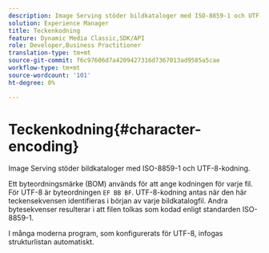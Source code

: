 ```yaml
---
description: Image Serving stöder bildkataloger med ISO-8859-1 och UTF-8-kodning.
solution: Experience Manager
title: Teckenkodning
feature: Dynamic Media Classic,SDK/API
role: Developer,Business Practitioner
translation-type: tm+mt
source-git-commit: f6c97606d7a4209427316d7367013ad9585a5cae
workflow-type: tm+mt
source-wordcount: '101'
ht-degree: 0%

---
```



# Teckenkodning{#character-encoding}

Image Serving stöder bildkataloger med ISO-8859-1 och UTF-8-kodning.

Ett byteordningsmärke (BOM) används för att ange kodningen för varje fil. För UTF-8 är byteordningen `EF BB BF`. UTF-8-kodning antas när den här teckensekvensen identifieras i början av varje bildkatalogfil. Andra bytesekvenser resulterar i att filen tolkas som kodad enligt standarden ISO-8859-1.

I många moderna program, som konfigurerats för UTF-8, infogas strukturlistan automatiskt.
